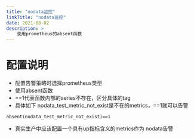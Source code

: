 ```yaml
---
title: "nodata监控"
linkTitle: "nodata监控"
date: 2021-08-02
description: >
    使用prometheus的absent函数
---
```


# 配置说明
- 配置告警策略时选择prometheus类型
- 使用absent函数
- ==1代表函数内部的series不存在，区分具体的tag
- 具体如下 nodata_test_metric_not_exist是不在的metrics，==1就可以告警
```shell script
absent(nodata_test_metric_not_exist)==1
```
- 真实生产中应该配置一个具有up指标含义的metrics作为 nodata告警
